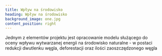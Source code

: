```yaml
---
title: Wpływ na środowisko
heading: Wpływ na środowisko
background_image: one.jpg
content_position: right
---
```


Jednym z elementów projektu jest opracowanie modelu służącego do oceny wpływu wytwarzanej energii na środowisko naturalne - w postaci redukcji dwutlenku węgla, deforestacji oraz ilości zaoszczędzonego węgla
